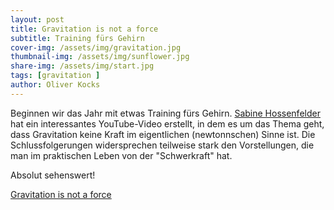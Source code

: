 ```yaml
---
layout: post
title: Gravitation is not a force
subtitle: Training fürs Gehirn
cover-img: /assets/img/gravitation.jpg
thumbnail-img: /assets/img/sunflower.jpg
share-img: /assets/img/start.jpg
tags: [gravitation ]
author: Oliver Kocks
---
```


Beginnen wir das Jahr mit etwas Training fürs Gehirn. [Sabine Hossenfelder](https://sabinehossenfelder.com/) hat ein interessantes YouTube-Video erstellt, in dem es um das Thema geht, dass Gravitation
 keine Kraft im eigentlichen (newtonnschen) Sinne ist. Die Schlussfolgerungen widersprechen teilweise stark den Vorstellungen, die man im praktischen Leben von der "Schwerkraft" 
 hat.
 
 Absolut sehenswert!

[Gravitation is not a force](https://www.youtube.com/watch?v=R3LjJeeae68)

